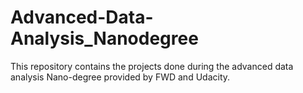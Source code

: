 # Advanced-Data-Analysis_Nanodegree
This repository contains the projects done during the advanced data analysis Nano-degree provided by FWD and Udacity.
